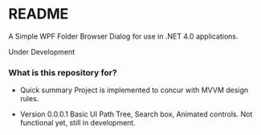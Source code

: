 # README #

A Simple WPF Folder Browser Dialog for use in .NET 4.0 applications.

Under Development

### What is this repository for? ###

* Quick summary 
	Project is implemented to concur with MVVM design rules.

* Version 0.0.0.1
	Basic UI Path Tree, Search box, Animated controls.
	Not functional yet, still in development.